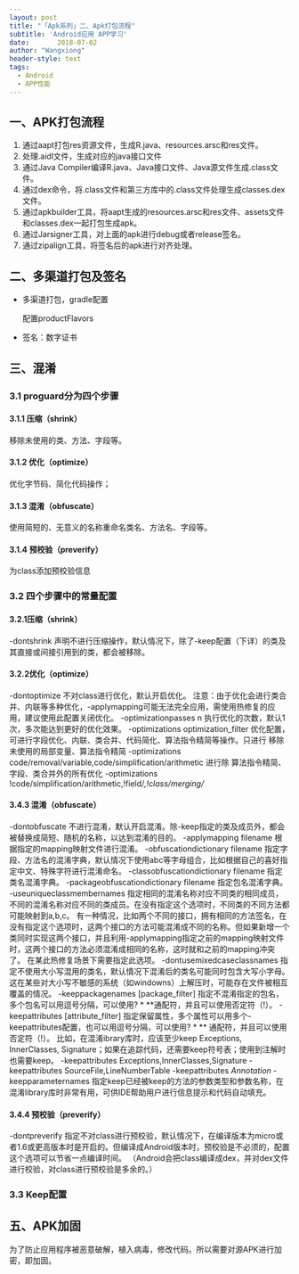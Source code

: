 ```yaml
---
layout: post
title: "「Apk系列」二、Apk打包流程"
subtitle: 'Android应用 APP学习'
date:       2018-07-02
author: "Wangxiong"
header-style: text
tags:
  - Android
  - APP性能
---
```


## 一、APK打包流程

1. 通过aapt打包res资源文件，生成R.java、resources.arsc和res文件。
2. 处理.aidl文件，生成对应的java接口文件
3. 通过Java Compiler编译R.java、Java接口文件、Java源文件生成.class文件。
4. 通过dex命令，将.class文件和第三方库中的.class文件处理生成classes.dex文件。
5. 通过apkbuilder工具，将aapt生成的resources.arsc和res文件、assets文件和classes.dex一起打包生成apk。
6. 通过Jarsigner工具，对上面的apk进行debug或者release签名。
7. 通过zipalign工具，将签名后的apk进行对齐处理。

## 二、多渠道打包及签名

- 多渠道打包，gradle配置

  配置productFlavors

- 签名：数字证书

## 三、混淆

### 3.1 proguard分为四个步骤

#### 3.1.1 压缩（shrink）

移除未使用的类、方法、字段等。

#### 3.1.2 优化（optimize）

优化字节码、简化代码操作；

#### 3.1.3 混淆（obfuscate）

使用简短的、无意义的名称重命名类名、方法名、字段等。

#### 3.1.4 预校验（preverify）

为class添加预校验信息

### 3.2 四个步骤中的常量配置

#### 3.2.1压缩（shrink）

-dontshrink
声明不进行压缩操作，默认情况下，除了-keep配置（下详）的类及其直接或间接引用到的类，都会被移除。

#### 3.2.2优化（optimize）

-dontoptimize
不对class进行优化，默认开启优化。
注意：由于优化会进行类合并、内联等多种优化，-applymapping可能无法完全应用，需使用热修复的应用，建议使用此配置关闭优化。
-optimizationpasses n  执行优化的次数，默认1次，多次能达到更好的优化效果。
-optimizations optimization_filter
优化配置，可进行字段优化、内联、类合并、代码简化、算法指令精简等操作。只进行 移除未使用的局部变量、算法指令精简
-optimizations code/removal/variable,code/simplification/arithmetic
进行除 算法指令精简、字段、类合并外的所有优化
-optimizations !code/simplification/arithmetic,!field/*,!class/merging/*

#### 3.4.3 混淆（obfuscate）

-dontobfuscate
不进行混淆，默认开启混淆。除-keep指定的类及成员外，都会被替换成简短、随机的名称，以达到混淆的目的。
-applymapping filename
根据指定的mapping映射文件进行混淆。
-obfuscationdictionary filename
指定字段、方法名的混淆字典，默认情况下使用abc等字母组合，比如根据自己的喜好指定中文、特殊字符进行混淆命名。
-classobfuscationdictionary filename
指定类名混淆字典。
-packageobfuscationdictionary filename
指定包名混淆字典。
-useuniqueclassmembernames
指定相同的混淆名称对应不同类的相同成员，不同的混淆名称对应不同的类成员。在没有指定这个选项时，不同类的不同方法都可能映射到a,b,c。
有一种情况，比如两个不同的接口，拥有相同的方法签名，在没有指定这个选项时，这两个接口的方法可能混淆成不同的名称。但如果新增一个类同时实现这两个接口，并且利用-applymapping指定之前的mapping映射文件时，这两个接口的方法必须混淆成相同的名称，这时就和之前的mapping冲突了。
在某此热修复场景下需要指定此选项。
-dontusemixedcaseclassnames
指定不使用大小写混用的类名，默认情况下混淆后的类名可能同时包含大写小字母。这在某些对大小写不敏感的系统（如windowns）上解压时，可能存在文件被相互覆盖的情况。
-keeppackagenames [package_filter]
指定不混淆指定的包名，多个包名可以用逗号分隔，可以使用? * **通配符，并且可以使用否定符（!）。
-keepattributes [attribute_filter]
指定保留属性，多个属性可以用多个-keepattributes配置，也可以用逗号分隔，可以使用? * **
通配符，并且可以使用否定符（!）。
比如，在混淆ibrary库时，应该至少keep Exceptions, InnerClasses, Signature；如果在追踪代码，还需要keep符号表；使用到注解时也需要keep。
-keepattributes Exceptions,InnerClasses,Signature
-keepattributes SourceFile,LineNumberTable
-keepattributes *Annotation*
-keepparameternames
指定keep已经被keep的方法的参数类型和参数名称，在混淆library库时非常有用，可供IDE帮助用户进行信息提示和代码自动填充。

#### 3.4.4 预校验（preverify）

-dontpreverify
指定不对class进行预校验，默认情况下，在编译版本为micro或者1.6或更高版本时是开启的。但编译成Android版本时，预校验是不必须的，配置这个选项可以节省一点编译时间。
（Android会把class编译成dex，并对dex文件进行校验，对class进行预校验是多余的。）

### 3.3 Keep配置

## 五、APK加固

为了防止应用程序被恶意破解，植入病毒，修改代码。所以需要对源APK进行加密，即加固。
